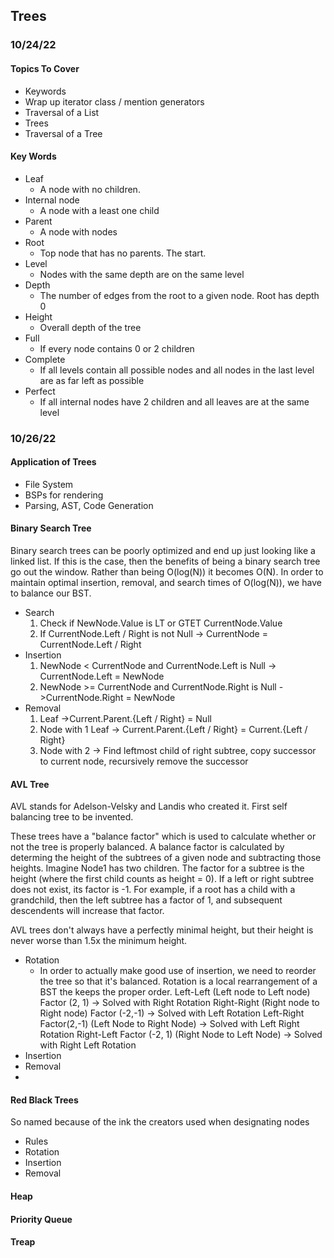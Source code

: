 ## Trees

### 10/24/22

#### Topics To Cover
- Keywords
- Wrap up iterator class / mention generators
- Traversal of a List
- Trees
- Traversal of a Tree

#### Key Words
- Leaf
	- A node with no children.
- Internal node
	- A node with a least one child
- Parent
	- A node with nodes 
- Root
	- Top node that has no parents. The start.
- Level
	- Nodes with the same depth are on the same level
- Depth
	- The number of edges from the root to a given node. Root has depth 0
- Height
	- Overall depth of the tree
- Full
	- If every node contains 0 or 2 children
- Complete 
	- If all levels contain all possible nodes and all nodes in the last level are as far left as possible
- Perfect
	- If all internal nodes have 2 children and all leaves are at the same level

### 10/26/22

#### Application of Trees
- File System
- BSPs for rendering
- Parsing, AST, Code Generation

#### Binary Search Tree

Binary search trees can be poorly optimized and end up just looking like a linked list. If this is the case, then the benefits of being a binary search tree go out the window. Rather than being O(log(N)) it becomes O(N). In order to maintain optimal insertion, removal, and search times of O(log(N)), we have to balance our BST.

- Search
	1.  Check if NewNode.Value is LT or GTET CurrentNode.Value
	2.  If CurrentNode.Left / Right is not Null -> CurrentNode = CurrentNode.Left / Right
- Insertion
	1. NewNode < CurrentNode and CurrentNode.Left is Null -> CurrentNode.Left = NewNode
	2. NewNode >= CurrentNode and CurrentNode.Right is Null ->CurrentNode.Right = NewNode
- Removal
	1. Leaf ->Current.Parent.{Left / Right} = Null
	2. Node with 1 Leaf -> Current.Parent.{Left / Right} = Current.{Left / Right}
	3. Node with 2 -> Find leftmost child of right subtree, copy successor to current node, recursively remove the successor

#### AVL Tree

AVL stands for Adelson-Velsky and Landis who created it. First self balancing tree to be invented.

These trees have a "balance factor" which is used to calculate whether or not the tree is properly balanced. A balance factor is calculated by determing the height of the subtrees of a given node and subtracting those heights. Imagine Node1 has two children. The factor for a subtree is the height (where the first child counts as height = 0). If a left or right subtree does not exist, its factor is -1. For example, if a root has a child with a grandchild, then the left subtree has a factor of 1, and subsequent descendents will increase that factor.

AVL trees don't always have a perfectly minimal height, but their height is never worse than 1.5x the minimum height.

- Rotation
	- In order to actually make good use of insertion, we need to reorder the tree so that it's balanced. Rotation is a local rearrangement of a BST the keeps the proper order.
		Left-Left (Left node to Left node) Factor (2, 1) -> Solved with Right Rotation
		Right-Right (Right node to Right node) Factor (-2,-1) -> Solved with Left Rotation
		Left-Right Factor(2,-1) (Left Node to Right Node) -> Solved with Left Right Rotation
		Right-Left Factor (-2, 1) (Right Node to Left Node) -> Solved with Right Left Rotation
- Insertion
- Removal
- 

#### Red Black Trees

So named because of the ink the creators used when designating nodes

- Rules
- Rotation
- Insertion
- Removal


#### Heap

#### Priority Queue

#### Treap






